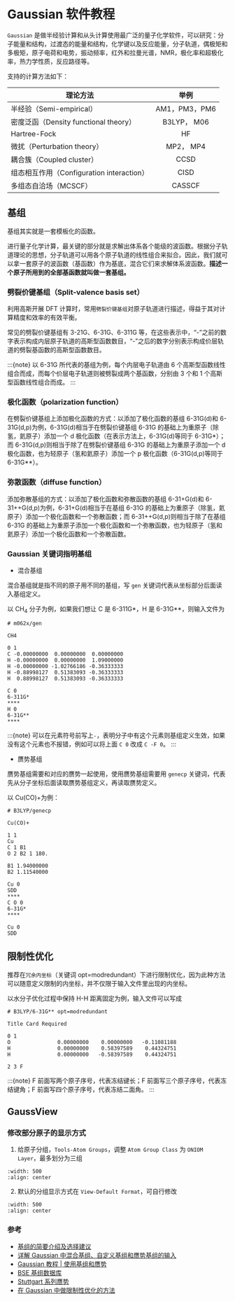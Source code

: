 # Gaussian 软件教程

`Gaussian` 是做半经验计算和从头计算使用最广泛的量子化学软件，可以研究：分子能量和结构，过渡态的能量和结构，化学键以及反应能量，分子轨道，偶极矩和多极矩，原子电荷和电势，振动频率，红外和拉曼光谱，NMR，极化率和超极化率，热力学性质，反应路径等。

支持的计算方法如下：

| 理论方法                                  |     举例      |
| ----------------------------------------- | :-----------: |
| 半经验（Semi-empirical）                  | AM1，PM3，PM6 |
| 密度泛函（Density functional theory）     |  B3LYP， M06  |
| Hartree-Fock                              |      HF       |
| 微扰（Perturbation theory）               |   MP2， MP4   |
| 耦合簇（Coupled cluster）                 |     CCSD      |
| 组态相互作用（Configuration interaction） |     CISD      |
| 多组态自洽场（MCSCF）                     |    CASSCF     |

## 基组

基组其实就是一套模板化的函数。

进行量子化学计算，最关键的部分就是求解出体系各个能级的波函数。根据分子轨道理论的思想，分子轨道可以用各个原子轨道的线性组合来拟合。因此，我们就可以拿一套原子的波函数（基函数）作为基底，混合它们来求解体系波函数。**描述一个原子所用到的全部基函数就叫做一套基组。**

### 劈裂价键基组（Split-valence basis set）

利用高斯开展 DFT 计算时，常用`劈裂价键基组`对原子轨道进行描述，得益于其对计算精度和效率的有效平衡。

常见的劈裂价键基组有 3-21G、6-31G、6-311G 等，在这些表示中，“-”之前的数字表示构成内层原子轨道的高斯型函数数目，“-”之后的数字分别表示构成价层轨道的劈裂基函数的高斯型函数数目。

:::{note}
以 6-31G 所代表的基组为例，每个内层电子轨道由 6 个高斯型函数线性组合而成，而每个价层电子轨道则被劈裂成两个基函数，分别由 3 个和 1 个高斯型函数线性组合而成。
:::

### 极化函数（polarization function）

在劈裂价键基组上添加极化函数的方式：以添加了极化函数的基组 6-31G(d)和 6-31G(d,p)为例，6-31G(d)相当于在劈裂价键基组 6-31G 的基础上为重原子（除氢，氦原子）添加一个 d 极化函数（在表示方法上，6-31G(d)等同于 6-31G\*）；而 6-31G(d,p)则相当于除了在劈裂价键基组 6-31G 的基础上为重原子添加一个 d 极化函数，也为轻原子（氢和氦原子）添加一个 p 极化函数（6-31G(d,p)等同于 6-31G\*\*）。

### 弥散函数（diffuse function）

添加弥散基组的方式：以添加了极化函数和弥散函数的基组 6-31+G(d)和 6-31++G(d,p)为例，6-31+G(d)相当于在基组 6-31G 的基础上为重原子（除氢，氦原子）添加一个极化函数和一个弥散函数；而 6-31++G(d,p)则相当于除了在基组 6-31G 的基础上为重原子添加一个极化函数和一个弥散函数，也为轻原子（氢和氦原子）添加一个极化函数和一个弥散函数。

### Gaussian 关键词指明基组

- 混合基组

混合基组就是指不同的原子用不同的基组，写 `gen` 关键词代表从坐标部分后面读入基组定义。

以 CH$_4$ 分子为例，如果我们想让 C 是 6-311G\*，H 是 6-31G\*\*，则输入文件为

```
# m062x/gen

CH4

0 1
C -0.00000000  0.00000000  0.00000000
H -0.00000000  0.00000000  1.09000000
H -0.00000000 -1.02766186 -0.36333333
H -0.88998127  0.51383093 -0.36333333
H  0.88998127  0.51383093 -0.36333333

C 0
6-311G*
****
H 0
6-31G**
****
```

:::{note}
可以在元素符号前写上`-`，表明分子中有这个元素则基组定义生效，如果没有这个元素也不报错，例如可以将上面 `C 0` 改成 `C -F 0`。
:::

- 赝势基组

赝势基组需要和对应的赝势一起使用，使用赝势基组需要用 `genecp` 关键词，代表先从分子坐标后面读取赝势基组定义，再读取赝势定义。

以 Cu(CO)+为例：

```
# B3LYP/genecp

Cu(CO)+

1 1
Cu
C 1 B1
O 2 B2 1 180.

B1 1.94000000
B2 1.11540000

Cu 0
SDD
****
C O 0
6-31G*
****

Cu 0
SDD
```

## 限制性优化

推荐在`冗余内坐标`（关键词 opt=modredundant）下进行限制优化，因为此种方法可以随意定义限制的内坐标，并不仅限于输入文件里出现的内坐标。

以水分子优化过程中保持 H-H 距离固定为例，输入文件可以写成

```
# B3LYP/6-31G** opt=modredundant

Title Card Required

0 1
O               0.00000000    0.00000000   -0.11081188
H               0.00000000    0.58397589    0.44324751
H               0.00000000   -0.58397589    0.44324751

2 3 F
```

:::{note}
F 前面写两个原子序号，代表冻结键长；F 前面写三个原子序号，代表冻结键角；F 前面写四个原子序号，代表冻结二面角。
:::

## GaussView

### 修改部分原子的显示方式

1. 给原子分组，`Tools-Atom Groups`，调整 `Atom Group Class` 为 `ONIOM Layer`，最多划分为三组

```{image} gv1.png
:width: 500
:align: center
```

2. 默认的分组显示方式在 `View-Default Format`，可自行修改

```{image} gv2.png
:width: 500
:align: center
```

### 参考

- [基组的简要介绍及选择建议](https://zhuanlan.zhihu.com/p/363177076)
- [详解 Gaussian 中混合基组、自定义基组和赝势基组的输入](http://sobereva.com/60)
- [Gaussian 教程 | 使用基组和赝势](http://blog.molcalx.com.cn/2017/11/30/gaussian-tutorial-basis-set.html)
- [BSE 基组数据库](https://www.basissetexchange.org/)
- [Stuttgart 系列赝势](http://www.tc.uni-koeln.de/PP/clickpse.en.html)
- [在 Gaussian 中做限制性优化的方法](http://bbs.keinsci.com/thread-9022-1-1.html)
